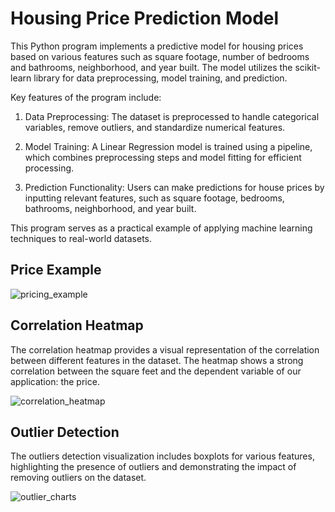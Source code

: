 # Housing Price Prediction Model


This Python program implements a predictive model for housing prices based on various features such as square footage, number of bedrooms and bathrooms, neighborhood, and year built. The model utilizes the scikit-learn library for data preprocessing, model training, and prediction. 


Key features of the program include:

1. Data Preprocessing: The dataset is preprocessed to handle categorical variables, remove outliers, and standardize numerical features.

2. Model Training: A Linear Regression model is trained using a pipeline, which combines preprocessing steps and model fitting for efficient processing.

3. Prediction Functionality: Users can make predictions for house prices by inputting relevant features, such as square footage, bedrooms, bathrooms, neighborhood, and year built.

This program serves as a practical example of applying machine learning techniques to real-world datasets.

## Price Example
![pricing_example](https://i.imgur.com/0lr4DZQ.png)

## Correlation Heatmap
The correlation heatmap provides a visual representation of the correlation between different features in the dataset. The heatmap shows a strong correlation between the square feet and the dependent variable of our application: the price.

![correlation_heatmap](https://i.imgur.com/WKcIfzJ.png)

## Outlier Detection
The outliers detection visualization includes boxplots for various features, highlighting the presence of outliers and demonstrating the impact of removing outliers on the dataset.

![outlier_charts](https://i.imgur.com/j96tUFs.png)
